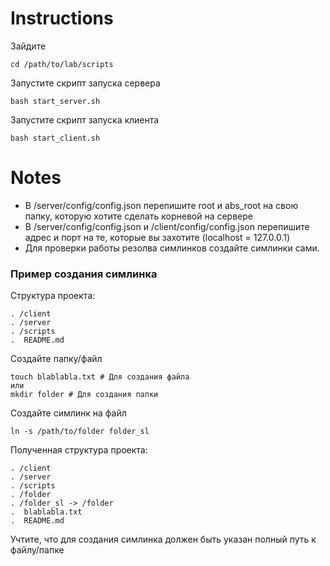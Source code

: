 # Instructions

Зайдите
  ```
  cd /path/to/lab/scripts
  ```
Запустите скрипт запуска сервера
  ```
  bash start_server.sh
  ```
Запустите скрипт запуска клиента
  ```
  bash start_client.sh
  ```

# Notes
- В /server/config/config.json перепишите root и abs_root на свою папку, которую хотите сделать корневой на сервере
- В /server/config/config.json и /client/config/config.json перепишите адрес и порт на те, которые вы захотите (localhost = 127.0.0.1)
- Для проверки работы резолва симлинков создайте симлинки сами.

### Пример создания симлинка

Структура проекта:
```
. /client
. /server
. /scripts
.  README.md
```
Создайте папку/файл
```
touch blablabla.txt # Для создания файла
или
mkdir folder # Для создания папки
```
Создайте симлинк на файл
```
ln -s /path/to/folder folder_sl
```
Полученная структура проекта:
```
. /client
. /server
. /scripts
. /folder
. /folder_sl -> /folder
.  blablabla.txt
.  README.md
```
Учтите, что для создания симлинка должен быть указан полный путь к файлу/папке
